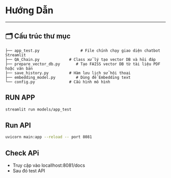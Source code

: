 # Hướng Dẫn
---

## 🗂️ Cấu trúc thư mục

```plaintext
├── app_test.py                  # File chính chạy giao diện chatbot Streamlit
├── QA_Chain.py             # Class xử lý tạo vector DB và hỏi đáp
├── prepare_vector_db.py       # Tạo FAISS vector DB từ tài liệu PDF hoặc văn bản
├── save_history.py         # Hàm lưu lịch sử hội thoại
├── embedding_model.py         # Dùng để Embedding text
└── config.py               # Cấu hình mô hình
```
## RUN APP

```sh
streamlit run models/app_test
```

## Run API
```sh
uvicorn main:app --reload -- port 8081
```
## Check APi
- Truy cập vào locallhost:8081/docs
- Sau đó test API   
